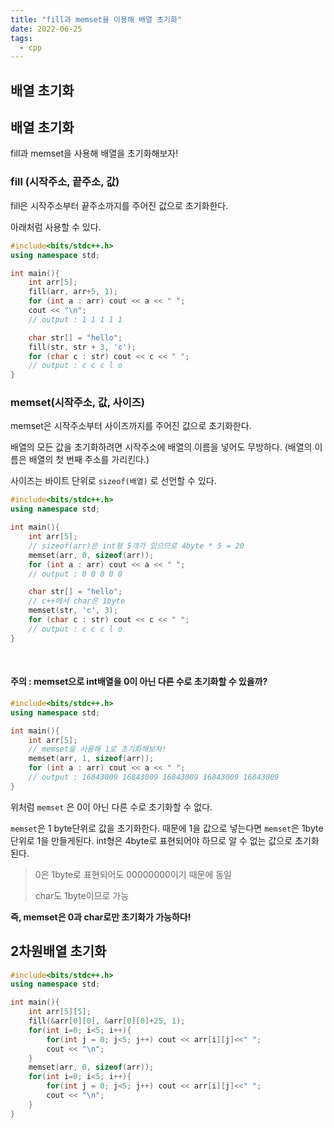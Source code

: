 ```yaml
---
title: "fill과 memset을 이용해 배열 초기화"
date: 2022-06-25
tags:
  - cpp
---
```


## 배열 초기화

## 배열 초기화

fill과 memset을 사용해 배열을 초기화해보자!

### fill (시작주소, 끝주소, 값)

fill은 시작주소부터 끝주소까지를 주어진 값으로 초기화한다.

아래처럼 사용할 수 있다.

```cpp
#include<bits/stdc++.h>
using namespace std;

int main(){
	int arr[5];
	fill(arr, arr+5, 1);
	for (int a : arr) cout << a << " ";
	cout << "\n";
    // output : 1 1 1 1 1

    char str[] = "hello";
	fill(str, str + 3, 'c');
	for (char c : str) cout << c << " ";
    // output : c c c l o
}
```

### memset(시작주소, 값, 사이즈)

memset은 시작주소부터 사이즈까지를 주어진 값으로 초기화한다.<br/>

배열의 모든 값을 초기화하려면 시작주소에 배열의 이름을 넣어도 무방하다. (배열의 이름은 배열의 첫 번째 주소를 가리킨다.) <br/>

사이즈는 바이트 단위로 `sizeof(배열)` 로 선언할 수 있다.

```cpp
#include<bits/stdc++.h>
using namespace std;

int main(){
	int arr[5];
    // sizeof(arr)은 int형 5개가 있으므로 4byte * 5 = 20
	memset(arr, 0, sizeof(arr));
	for (int a : arr) cout << a << " ";
    // output : 0 0 0 0 0

    char str[] = "hello";
    // c++에서 char은 1byte
    memset(str, 'c', 3);
    for (char c : str) cout << c << " ";
    // output : c c c l o
}
```

<br/>

#### 주의 : memset으로 int배열을 0이 아닌 다른 수로 초기화할 수 있을까?

```cpp
#include<bits/stdc++.h>
using namespace std;

int main(){
	int arr[5];
    // memset을 사용해 1로 초기화해보자!
	memset(arr, 1, sizeof(arr));
	for (int a : arr) cout << a << " ";
    // output : 16843009 16843009 16843009 16843009 16843009
}
```

위처럼 `memset` 은 0이 아닌 다른 수로 초기화할 수 없다.<br/>

`memset`은 1 byte단위로 값을 초기화한다. 때문에 1을 값으로 넣는다면 `memset`은 1byte단위로 1을 만들게된다. int형은 4byte로 표현되어야 하므로 알 수 없는 값으로 초기화된다.

> 0은 1byte로 표현되어도 00000000이기 때문에 동일
>
> char도 1byte이므로 가능

**즉, memset은 0과 char로만 초기화가 가능하다!**

## 2차원배열 초기화

```cpp
#include<bits/stdc++.h>
using namespace std;

int main(){
    int arr[5][5];
    fill(&arr[0][0], &arr[0][0]+25, 1);
    for(int i=0; i<5; i++){
		for(int j = 0; j<5; j++) cout << arr[i][j]<<" ";
		cout << "\n";
	}
    memset(arr, 0, sizeof(arr));
    for(int i=0; i<5; i++){
		for(int j = 0; j<5; j++) cout << arr[i][j]<<" ";
		cout << "\n";
	}
}
```
